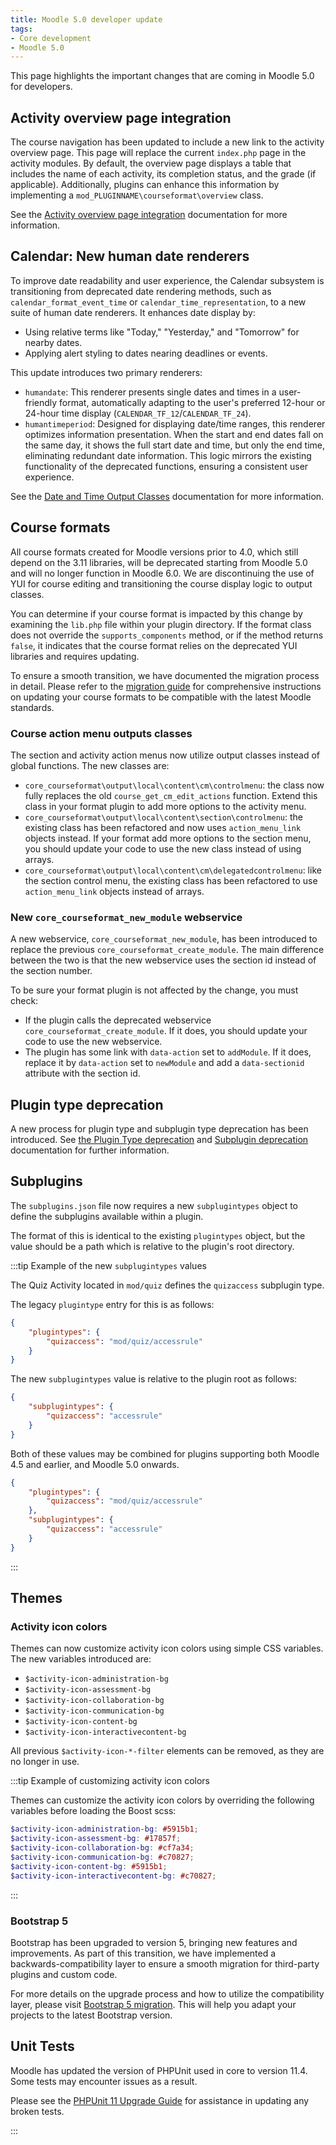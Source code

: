 ```yaml
---
title: Moodle 5.0 developer update
tags:
- Core development
- Moodle 5.0
---
```


<!-- markdownlint-disable no-inline-html -->

This page highlights the important changes that are coming in Moodle 5.0 for developers.

## Activity overview page integration

<Since version="5.0" issueNumber="MDL-83872" />

The course navigation has been updated to include a new link to the activity overview page. This page will replace the current `index.php` page in the activity modules. By default, the overview page displays a table that includes the name of each activity, its completion status, and the grade (if applicable). Additionally, plugins can enhance this information by implementing a `mod_PLUGINNAME\courseformat\overview` class.

See the [Activity overview page integration](./apis/plugintypes/mod/courseoverview) documentation for more information.

## Calendar: New human date renderers

<Since version="5.0" issueNumber="MDL-83873" />

To improve date readability and user experience, the Calendar subsystem is transitioning from deprecated date rendering methods, such as `calendar_format_event_time` or `calendar_time_representation`, to a new suite of human date renderers. It enhances date display by:

- Using relative terms like "Today," "Yesterday," and "Tomorrow" for nearby dates.
- Applying alert styling to dates nearing deadlines or events.

This update introduces two primary renderers:

- `humandate`: This renderer presents single dates and times in a user-friendly format, automatically adapting to the user's preferred 12-hour or 24-hour time display (`CALENDAR_TF_12`/`CALENDAR_TF_24`).
- `humantimeperiod`: Designed for displaying date/time ranges, this renderer optimizes information presentation. When the start and end dates fall on the same day, it shows the full start date and time, but only the end time, eliminating redundant date information. This logic mirrors the existing functionality of the deprecated functions, ensuring a consistent user experience.

See the [Date and Time Output Classes](./apis/subsystems/output/humandate.md) documentation for more information.

## Course formats

<Since version="5.0" issueNumber="MDL-83527" />

All course formats created for Moodle versions prior to 4.0, which still depend on the 3.11 libraries, will be deprecated starting from Moodle 5.0 and will no longer function in Moodle 6.0. We are discontinuing the use of YUI for course editing and transitioning the course display logic to output classes.

You can determine if your course format is impacted by this change by examining the `lib.php` file within your plugin directory. If the format class does not override the `supports_components` method, or if the method returns `false`, it indicates that the course format relies on the deprecated YUI libraries and requires updating.

To ensure a smooth transition, we have documented the migration process in detail. Please refer to the [migration guide](./apis/plugintypes/format/migration.md) for comprehensive instructions on updating your course formats to be compatible with the latest Moodle standards.

### Course action menu outputs classes

<Since version="5.0" issueNumber="MDL-83527" />

The section and activity action menus now utilize output classes instead of global functions. The new classes are:

- `core_courseformat\output\local\content\cm\controlmenu`: the class now fully replaces the old `course_get_cm_edit_actions` function. Extend this class in your format plugin to add more options to the activity menu.
- `core_courseformat\output\local\content\section\controlmenu`: the existing class has been refactored and now uses `action_menu_link` objects instead. If your format add more options to the section menu, you should update your code to use the new class instead of using arrays.
- `core_courseformat\output\local\content\cm\delegatedcontrolmenu`: like the section control menu, the existing class has been refactored to use `action_menu_link` objects instead of arrays.

### New `core_courseformat_new_module` webservice

<Since version="5.0" issueNumber="MDL-83469" />

A new webservice, `core_courseformat_new_module`, has been introduced to replace the previous `core_courseformat_create_module`. The main difference between the two is that the new webservice uses the section id instead of the section number.

To be sure your format plugin is not affected by the change, you must check:

- If the plugin calls the deprecated webservice `core_courseformat_create_module`. If it does, you should update your code to use the new webservice.
- The plugin has some link with `data-action` set to `addModule`. If it does, replace it by `data-action` set to `newModule` and add a `data-sectionid` attribute with the section id.

## Plugin type deprecation

<Since version="5.0" issueNumber="MDL-79843" />

A new process for plugin type and subplugin type deprecation has been introduced. See [the Plugin Type deprecation](./apis/plugintypes/index.md#deprecating-a-plugin-type) and [Subplugin deprecation](./apis/plugintypes/index.md#deprecating-a-subplugin-type) documentation for further information.

## Subplugins

<Since version="5.0" issueNumber="MDL-83705" />

The `subplugins.json` file now requires a new `subplugintypes` object to define the subplugins available within a plugin.

The format of this is identical to the existing `plugintypes` object, but the value should be a path which is relative to the plugin's root directory.

:::tip Example of the new `subplugintypes` values

The Quiz Activity located in `mod/quiz` defines the `quizaccess` subplugin type.

The legacy `plugintype` entry for this is as follows:

```json title="mod/quiz/db/subplugins.json demonstrating the legacy plugintypes object"
{
    "plugintypes": {
        "quizaccess": "mod/quiz/accessrule"
    }
}
```

The new `subplugintypes` value is relative to the plugin root as follows:

```json title="mod/quiz/db/subplugins.json demonstrating the new subplugintypes object"
{
    "subplugintypes": {
        "quizaccess": "accessrule"
    }
}
```

Both of these values may be combined for plugins supporting both Moodle 4.5 and earlier, and Moodle 5.0 onwards.

```json title="mod/quiz/db/subplugins.json demonstrating both the legacy plugintypes and the new subplugintypes values"
{
    "plugintypes": {
        "quizaccess": "mod/quiz/accessrule"
    },
    "subplugintypes": {
        "quizaccess": "accessrule"
    }
}
```

:::

## Themes

### Activity icon colors

<Since version="5.0" issueNumber="MDL-83725" />

Themes can now customize activity icon colors using simple CSS variables. The new variables introduced are:

- `$activity-icon-administration-bg`
- `$activity-icon-assessment-bg`
- `$activity-icon-collaboration-bg`
- `$activity-icon-communication-bg`
- `$activity-icon-content-bg`
- `$activity-icon-interactivecontent-bg`

All previous `$activity-icon-*-filter` elements can be removed, as they are no longer in use.

:::tip Example of customizing activity icon colors

Themes can customize the activity icon colors by overriding the following variables before loading the Boost scss:

```scss
$activity-icon-administration-bg: #5915b1;
$activity-icon-assessment-bg: #17857f;
$activity-icon-collaboration-bg: #cf7a34;
$activity-icon-communication-bg: #c70827;
$activity-icon-content-bg: #5915b1;
$activity-icon-interactivecontent-bg: #c70827;
```

:::

### Bootstrap 5

<Since version="5.0" issueNumber="MDL-75669" />

Bootstrap has been upgraded to version 5, bringing new features and improvements.
As part of this transition, we have implemented a backwards-compatibility layer to ensure a smooth migration for third-party plugins and custom code.

For more details on the upgrade process and how to utilize the compatibility layer, please visit [Bootstrap 5 migration](./guides/bs5migration/index.md).
This will help you adapt your projects to the latest Bootstrap version.

## Unit Tests

<Since version="5.0" issueNumber="MDL-83468" />

Moodle has updated the version of PHPUnit used in core to version 11.4. Some tests may encounter issues as a result.

Please see the [PHPUnit 11 Upgrade Guide](/general/development/tools/phpunit/upgrading-11) for assistance in updating any broken tests.

:::
